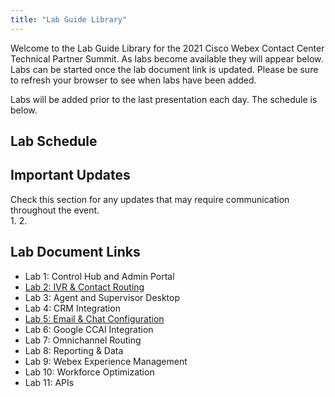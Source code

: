 ```yaml
---
title: "Lab Guide Library"
---
```


Welcome to the Lab Guide Library for the 2021 Cisco Webex Contact Center Technical Partner Summit.  As labs become available they will appear below.  Labs can be started once the lab document link is updated.  Please be sure to refresh your browser to see when labs have been added.

Labs will be added prior to the last presentation each day.  The schedule is below.

## Lab Schedule

## Important Updates
Check this section for any updates that may require communication throughout the event.  
1. 
2. 

## Lab Document Links

* Lab 1: Control Hub and Admin Portal
* [Lab 2: IVR & Contact Routing](labs/IVR_Contact_Routing)
* Lab 3: Agent and Supervisor Desktop
* Lab 4: CRM Integration
* [Lab 5: Email & Chat Configuration](labs/Email_Configuration)
* Lab 6: Google CCAI Integration
* Lab 7: Omnichannel Routing
* Lab 8: Reporting & Data
* Lab 9: Webex Experience Management
* Lab 10: Workforce Optimization
* Lab 11: APIs